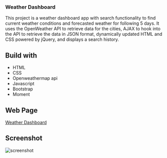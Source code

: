 ### Weather Dashboard 

This project is a weather dashboard app with search functionality to find current weather conditions and forecasted weather for following 5 days. It uses the OpenWeather API to retrieve data for the cities, AJAX to hook into the API to retrieve the data in JSON format, dynamically updated HTML and CSS powered by jQuery, and displays a search history.

## Build with 

* HTML
* CSS
* Openweathermap api
* Javascript
* Bootstrap
* Moment

## Web Page

[Weather Dashboard](https://thibsvw.github.io/Weather-dashboard/)

## Screenshot

![screenshot](https://user-images.githubusercontent.com/64518932/85186763-69208480-b2cd-11ea-92e5-206ececa5b61.JPG)


